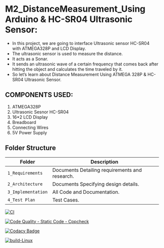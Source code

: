 # M2_DistanceMeasurement_Using Arduino & HC-SR04 Ultrasonic Sensor:

* In this project, we are going to interface Ultrasonic sensor HC-SR04 with ATMEGA328P and LCD Display.
* The ultrasonic sensor is used to measure the distance.
* It acts as a Sonar.
* It sends an ultrasonic wave of a certain frequency that comes back after hitting the object and calculates the time traveled by it.
* So let’s learn about Distance Measurement Using ATMEGA 328P & HC-SR04 Ultrasonic Sensor.

## COMPONENTS USED:

1. ATMEGA328P
2. Ultrasonic Sesnor HC-SR04
3. 16*2 LCD Display
4. Breadboard
5. Connecting Wires
6. 5V Power Supply

## Folder Structure
Folder               | Description
-------------------  | -----------------------------------------
`1_Requirements`     | Documents Detailing requirements and research.
`2_Architecture`     | Documents Specifying design details.
`3_Implementation`   | All Code and Documentation.
`4_Test Plan`| Test Cases.



[![CI](https://github.com//kavitha9945/M2_DistanceMeasurement_/actions/workflows/main.yml/badge.svg)](https://github.com//kavitha9945/M2_DistanceMeasurement_/actions/workflows/main.yml)

[![Code Quality - Static Code - Cppcheck](https://github.com//kavitha9945/M2_DistanceMeasurement_/actions/workflows/c-cpp.yml/badge.svg)](https://github.com//kavitha9945/M2_DistanceMeasurement_/actions/workflows/c-cpp.yml)

[![Codacy Badge](https://app.codacy.com/project/badge/Grade/2cd7012265924c86bf07b3bb14d755f4)](https://www.codacy.com/gh//kavitha9945/M2_DistanceMeasurement_/dashboard?utm_source=github.com&amp;utm_medium=referral&amp;utm_content=/kavitha9945/M2_DistanceMeasurement_&amp;utm_campaign=Badge_Grade)


[![build-Linux](https://github.com//kavitha9945/M2_DistanceMeasurement_/actions/workflows/build.yml/badge.svg)](https://github.com//kavitha9945/M2_DistanceMeasurement_/actions/workflows/build.yml)
